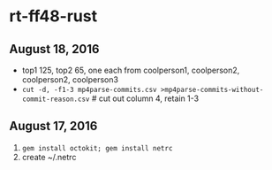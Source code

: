 # rt-ff48-rust

## August 18, 2016
* top1 125, top2 65, one each from coolperson1, coolperson2, coolperson2, coolperson3
* ```cut -d, -f1-3 mp4parse-commits.csv >mp4parse-commits-without-commit-reason.csv``` # cut out column 4, retain 1-3

## August 17, 2016
1. ```gem install octokit; gem install netrc```
1. create ~/.netrc
